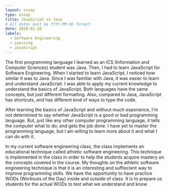 ```yaml
---
layout: essay
type: essay
title: JavaScript vs Java
# All dates must be YYYY-MM-DD format!
date: 2020-01-20
labels:
  - Software Engineering
  - Learning
  - JavaScript
---
```


The first programming language I learned as an ICS (Information and Computer Sciences) student was Java. Then, I had to learn JavaScript for Software Engineering. When I started to learn JavaScript, I noticed how similar it was to Java. Since I was familiar with Java, it was easier to learn and understand JavaScript. I was able to apply my current knowledge to understand the basics of JavaScript. Both languages have the same concepts, but just different formatting. Also, compared to Java, JavaScript has shortcuts, and has different kind of ways to type the code. 

After learning the basics of JavaScript and without much experience, I'm not determined to say whether JavaScript is a good or bad programming language. But, just like any other computer programming language, it tells the computer what to do; and gets the job done. I have yet to master the programming language, but I am willing to learn more about it and what I can do with it. 

In my current software engineering class, the class implements an educational technique called athletic software engineering. This technique is implemented in the class in order to help the students acquire mastery on the concepts covered in the course. My thoughts on the athletic software engineering technique is that it is an interesting and suffiecient way to improve programming skills. We have the opportunity to have practice WODs (Workouts of the Day) inside and outside of class. It is to prepare us students for the actual WODs to test what we understand and know. 



